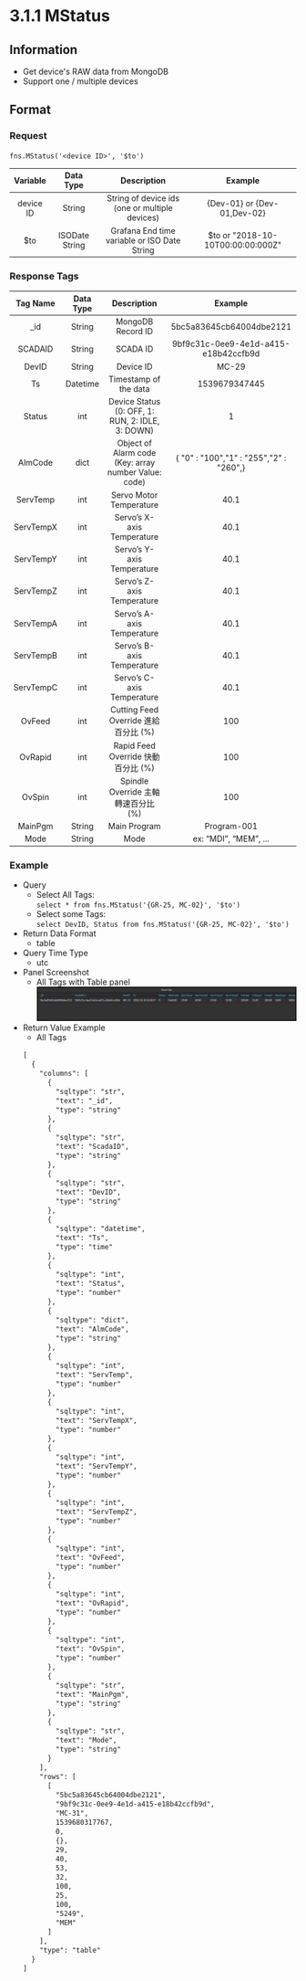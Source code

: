 # 3.1.1 MStatus

## Information

* Get device's RAW data from MongoDB
* Support one / multiple devices

## Format

### Request

  ```
  fns.MStatus('<device ID>', '$to')
  ```

  | Variable | Data Type | Description | Example |
  | :---: | :---: | :---: | :---: |
  | device ID | String | String of device ids \(one or multiple devices\) | {Dev-01} or {Dev-01,Dev-02} |
  | $to | ISODate String | Grafana End time variable or ISO Date String | $to or "2018-10-10T00:00:00:000Z" |

### Response Tags

  | Tag Name | Data Type | Description | Example |
  | :---: | :---: | :---: | :---: |
  | _id | String | MongoDB Record ID | 5bc5a83645cb64004dbe2121 |
  | SCADAID | String | SCADA ID | 9bf9c31c-0ee9-4e1d-a415-e18b42ccfb9d |
  | DevID | String | Device ID | MC-29 |
  | Ts | Datetime | Timestamp of the data | 1539679347445 |
  | Status | int | Device Status \(0: OFF, 1: RUN, 2: IDLE, 3: DOWN\) | 1 |
  | AlmCode | dict | Object of Alarm code \(Key: array number Value: code\) | { "0" : "100","1" : "255","2" : "260",} |
  | ServTemp | int | Servo Motor Temperature | 40.1 |
  | ServTempX | int | Servo’s X-axis Temperature | 40.1 |
  | ServTempY | int | Servo’s Y-axis Temperature | 40.1 |
  | ServTempZ | int | Servo’s Z-axis Temperature | 40.1 |
  | ServTempA | int | Servo’s A-axis Temperature | 40.1 |
  | ServTempB | int | Servo’s B-axis Temperature | 40.1 |
  | ServTempC | int | Servo’s C-axis Temperature | 40.1 |
  | OvFeed | int | Cutting Feed Override 進給百分比 \(%\) | 100 |
  | OvRapid | int | Rapid Feed Override 快動百分比 \(%\) | 100 |
  | OvSpin | int | Spindle Override 主軸轉速百分比 \(%\) | 100 |
  | MainPgm | String | Main Program | Program-001 |
  | Mode | String | Mode | ex: “MDI”, “MEM”, ... |

### Example

  - Query
    * Select All Tags:  
    ``` select * from fns.MStatus('{GR-25, MC-02}', '$to') ```
    * Select some Tags:   
    ``` select DevID, Status from fns.MStatus('{GR-25, MC-02}', '$to') ```
  - Return Data Format
    * table
  - Query Time Type
    * utc
  - Panel Screenshot
    * All Tags with Table panel
    ![](/images/3.1.1-MStatus-Table.png)
  - Return Value Example
    * All Tags
    ```
    [
      {
        "columns": [
          {
            "sqltype": "str", 
            "text": "_id", 
            "type": "string"
          }, 
          {
            "sqltype": "str", 
            "text": "ScadaID", 
            "type": "string"
          }, 
          {
            "sqltype": "str", 
            "text": "DevID", 
            "type": "string"
          }, 
          {
            "sqltype": "datetime", 
            "text": "Ts", 
            "type": "time"
          }, 
          {
            "sqltype": "int", 
            "text": "Status", 
            "type": "number"
          }, 
          {
            "sqltype": "dict", 
            "text": "AlmCode", 
            "type": "string"
          }, 
          {
            "sqltype": "int", 
            "text": "ServTemp", 
            "type": "number"
          }, 
          {
            "sqltype": "int", 
            "text": "ServTempX", 
            "type": "number"
          }, 
          {
            "sqltype": "int", 
            "text": "ServTempY", 
            "type": "number"
          }, 
          {
            "sqltype": "int", 
            "text": "ServTempZ", 
            "type": "number"
          }, 
          {
            "sqltype": "int", 
            "text": "OvFeed", 
            "type": "number"
          }, 
          {
            "sqltype": "int", 
            "text": "OvRapid", 
            "type": "number"
          }, 
          {
            "sqltype": "int", 
            "text": "OvSpin", 
            "type": "number"
          }, 
          {
            "sqltype": "str", 
            "text": "MainPgm", 
            "type": "string"
          }, 
          {
            "sqltype": "str", 
            "text": "Mode", 
            "type": "string"
          }
        ], 
        "rows": [
          [
            "5bc5a83645cb64004dbe2121", 
            "9bf9c31c-0ee9-4e1d-a415-e18b42ccfb9d", 
            "MC-31", 
            1539680317767, 
            0, 
            {}, 
            29, 
            40, 
            53, 
            32, 
            100, 
            25, 
            100, 
            "5249", 
            "MEM"
          ]
        ], 
        "type": "table"
      }
    ]
    ```

